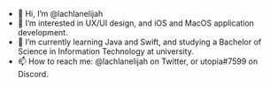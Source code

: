 - 👋 Hi, I’m @lachlanelijah
- 👀 I’m interested in UX/UI design, and iOS and MacOS application development.
- 🌱 I’m currently learning Java and Swift, and studying a Bachelor of Science in Information Technology at university.
- 📫 How to reach me: @lachlanelijah on Twitter, or utopia#7599 on Discord.

<!---
lachlanelijah/lachlanelijah is a ✨ special ✨ repository because its `README.md` (this file) appears on your GitHub profile.
You can click the Preview link to take a look at your changes.
--->
